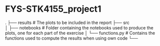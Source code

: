 # FYS-STK4155_project1

.
├──  results                 # The plots to be included in the report
├──  src                   
│   ├──  notebooks           # Folder containing the notebooks used to produce the plots, one for each part of the exercise
│   └──  functions.py        # Contains the functions used to compute the results when using own code
└── 

